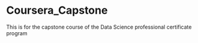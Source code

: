 # Coursera_Capstone
This is for the capstone course of the Data Science professional certificate program
